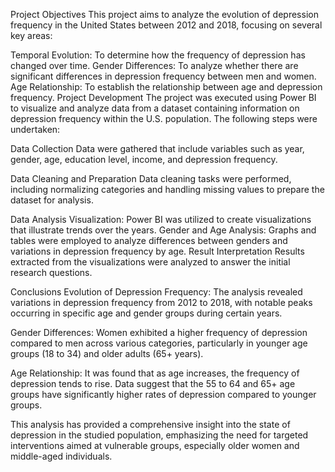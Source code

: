 Project Objectives
This project aims to analyze the evolution of depression frequency in the United States between 2012 and 2018, focusing on several key areas:

Temporal Evolution: To determine how the frequency of depression has changed over time.
Gender Differences: To analyze whether there are significant differences in depression frequency between men and women.
Age Relationship: To establish the relationship between age and depression frequency.
Project Development
The project was executed using Power BI to visualize and analyze data from a dataset containing information on depression frequency within the U.S. population. The following steps were undertaken:

Data Collection
Data were gathered that include variables such as year, gender, age, education level, income, and depression frequency.

Data Cleaning and Preparation
Data cleaning tasks were performed, including normalizing categories and handling missing values to prepare the dataset for analysis.

Data Analysis
Visualization: Power BI was utilized to create visualizations that illustrate trends over the years.
Gender and Age Analysis: Graphs and tables were employed to analyze differences between genders and variations in depression frequency by age.
Result Interpretation
Results extracted from the visualizations were analyzed to answer the initial research questions.

Conclusions
Evolution of Depression Frequency: The analysis revealed variations in depression frequency from 2012 to 2018, with notable peaks occurring in specific age and gender groups during certain years.

Gender Differences: Women exhibited a higher frequency of depression compared to men across various categories, particularly in younger age groups (18 to 34) and older adults (65+ years).

Age Relationship: It was found that as age increases, the frequency of depression tends to rise. Data suggest that the 55 to 64 and 65+ age groups have significantly higher rates of depression compared to younger groups.

This analysis has provided a comprehensive insight into the state of depression in the studied population, emphasizing the need for targeted interventions aimed at vulnerable groups, especially older women and middle-aged individuals.

